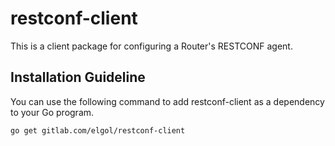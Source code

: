 # restconf-client
This is a client package for configuring a Router's RESTCONF agent.

## Installation Guideline
You can use the following command to add restconf-client as a dependency to your Go program.
```
go get gitlab.com/elgol/restconf-client
```
